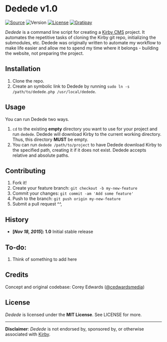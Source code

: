 # Dedede v1.0

[![Source](https://img.shields.io/badge/source-cedwardsmedia/dedede-blue.svg?style=flat-square "Source")](https://www.github.com/cedwardsmedia/dedede)
![Version](https://img.shields.io/badge/version-1.0-brightgreen.svg?style=flat-square)
[![License](https://img.shields.io/badge/license-MIT-lightgrey.svg?style=flat-square "License")](./LICENSE)
[![Gratipay](https://img.shields.io/gratipay/cedwardsmedia.svg?style=flat-square "License")](https://gratipay.com/~cedwardsmedia/)

_Dedede_ is a command line script for creating a [Kirby CMS](http://www.getkirby.com/) project. It automates the repetitive tasks of cloning the Kirby git repo, initializing the submodules, etc. Dedede was originally written to automate my workflow to make life easier and allow me to spend my time where it belongs - building the website, not preparing the project.

## Installation

1. Clone the repo.
2. Create an symbolic link to Dedede by running `sudo ln -s /path/to/dedede.php /usr/local/dedede`.

## Usage
You can run Dedede two ways.

1. `cd` to the existing **empty** directory you want to use for your project and run `dedede`. Dedede will download Kirby to the current working directory. Thus, this directory **MUST** be empty.
2. You can run `dedede /path/to/project` to have Dedede download Kirby to the specified path, creating it if it does not exist. Dedede accepts relative and absolute paths.

## Contributing

1. Fork it!
2. Create your feature branch: `git checkout -b my-new-feature`
3. Commit your changes: `git commit -am 'Add some feature'`
4. Push to the branch: `git push origin my-new-feature`
5. Submit a pull request ^^,

## History

 - **[_Nov 18, 2015_]: 1.0** Initial stable release

## To-do:

1. Think of something to add here

## Credits
Concept and original codebase: Corey Edwards ([@cedwardsmedia](https://www.twitter.com/cedwardsmedia))

## License
_Dedede_ is licensed under the **MIT License**. See LICENSE for more.

---
**Disclaimer**: _Dedede_ is not endorsed by, sponsored by, or otherwise associated with [Kirby](http://www.getkirby.com).
